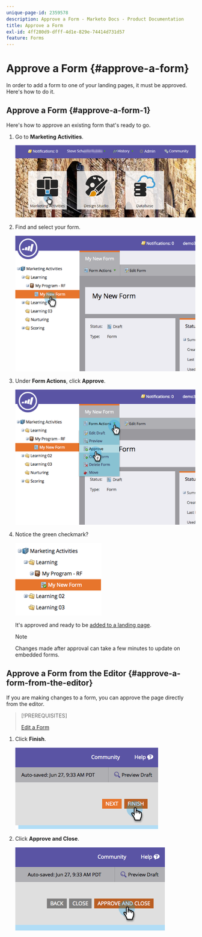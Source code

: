 ```yaml
---
unique-page-id: 2359578
description: Approve a Form - Marketo Docs - Product Documentation
title: Approve a Form
exl-id: 4ff280d9-dfff-4d1e-829e-74414d731d57
feature: Forms
---
```

# Approve a Form {#approve-a-form}

In order to add a form to one of your landing pages, it must be approved. Here's how to do it.

## Approve a Form {#approve-a-form-1}

Here's how to approve an existing form that's ready to go.

1. Go to **Marketing Activities**.

   ![](assets/login-marketing-activities-7.png)

1. Find and select your form.

   ![](assets/image2014-9-15-17-3a49-3a40.png)

1. Under **Form Actions**, click **Approve**.

   ![](assets/image2014-9-15-17-3a49-3a47.png)

1. Notice the green checkmark?

   ![](assets/image2014-9-15-17-3a50-3a2.png)

   It's approved and ready to be [added to a landing page](/help/marketo/product-docs/demand-generation/landing-pages/understanding-landing-pages/approve-unapprove-or-delete-a-landing-page.md).

   >[!NOTE]
   >
   >Changes made after approval can take a few minutes to update on embedded forms.

## Approve a Form from the Editor {#approve-a-form-from-the-editor}

If you are making changes to a form, you can approve the page directly from the editor.

>[!PREREQUISITES]
>
>[Edit a Form](/help/marketo/product-docs/demand-generation/forms/form-actions/edit-a-form.md)

1. Click **Finish**.

   ![](assets/image2014-9-15-17-3a51-3a43.png)

1. Click **Approve and Close**.

   ![](assets/image2014-9-15-17-3a52-3a1.png)
